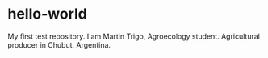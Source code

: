 # hello-world
My first test repository.
I am Martin Trigo, Agroecology student. Agricultural producer in Chubut, Argentina.
